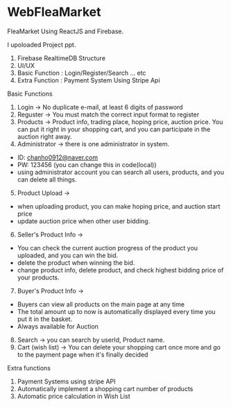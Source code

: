 # WebFleaMarket
FleaMarket Using ReactJS and Firebase.

I upoloaded Project ppt.

1. Firebase RealtimeDB Structure
2. UI/UX
3. Basic Function : Login/Register/Search ... etc
4. Extra Function : Payment System Using Stripe Api

Basic Functions

1. Login -> No duplicate e-mail, at least 6 digits of password
2. Reguster -> You must match the correct input format to register
3. Products -> Product info, trading place, hoping price, auction price.
You can put it right in your shopping cart, and you can participate in the auction right away.
4. Administrator -> there is one administrator in system.
* ID: chanho0912@naver.com
* PW: 123456 (you can change this in code(local))
* using administrator account you can search all users, products, and you can delete all things.
5. Product Upload -> 
* when uploading product, you can make hoping price, and auction start price
* update auction price when other user bidding.
6. Seller's Product Info -> 
* You can check the current auction progress of the product you uploaded, and you can win the bid.
* delete the product when winning the bid.
* change product info, delete product, and check highest bidding price of your products.
7. Buyer's Product Info -> 
* Buyers can view all products on the main page at any time
* The total amount up to now is automatically displayed every time you put it in the basket.
* Always available for Auction
8. Search -> you can search by userId, Product name.
9. Cart (wish list) -> You can delete your shopping cart once more and go to the payment page when it's finally decided

Extra functions
1. Payment Systems using stripe API
2. Automatically implement a shopping cart number of products
3. Automatic price calculation in Wish List

